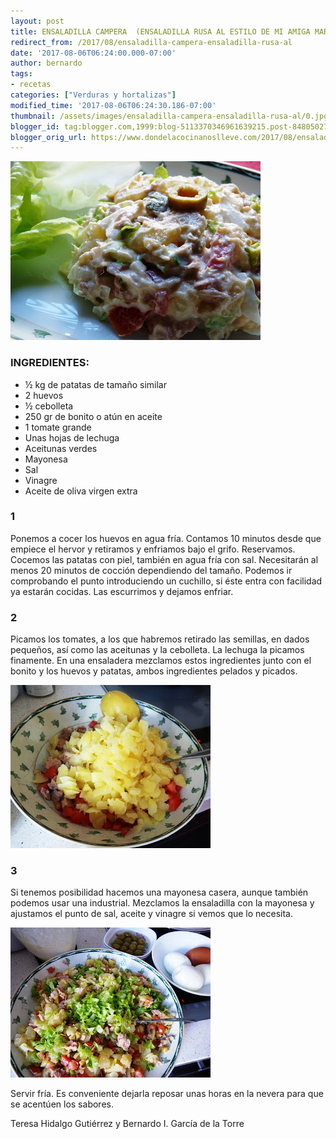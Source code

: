 ```yaml
---
layout: post
title: ENSALADILLA CAMPERA  (ENSALADILLA RUSA AL ESTILO DE MI AMIGA MARIAN)
redirect_from: /2017/08/ensaladilla-campera-ensaladilla-rusa-al
date: '2017-08-06T06:24:00.000-07:00'
author: bernardo
tags:
- recetas
categories: ["Verduras y hortalizas"]
modified_time: '2017-08-06T06:24:30.186-07:00'
thumbnail: /assets/images/ensaladilla-campera-ensaladilla-rusa-al/0.jpg
blogger_id: tag:blogger.com,1999:blog-5113370346961639215.post-8480502749314953509
blogger_orig_url: https://www.dondelacocinanoslleve.com/2017/08/ensaladilla-campera-ensaladilla-rusa-al.html
---
```


![](/assets/images/ensaladilla-campera-ensaladilla-rusa-al/0.jpg)

  
### INGREDIENTES:
* ½ kg de patatas de tamaño similar
* 2 huevos 
* ½ cebolleta
* 250 gr de bonito o atún en aceite
* 1 tomate grande
* Unas hojas de lechuga
* Aceitunas verdes
* Mayonesa 
* Sal
* Vinagre
* Aceite de oliva virgen extra  

### 1

Ponemos a cocer los huevos en agua fría. Contamos 10 minutos desde que empiece el hervor y retiramos y enfriamos bajo el grifo. Reservamos. Cocemos las patatas con piel, también en agua fría con sal. Necesitarán al menos 20 minutos de cocción dependiendo del tamaño. Podemos ir comprobando el punto introduciendo un cuchillo, si éste entra con facilidad ya estarán cocidas. Las escurrimos y dejamos enfriar.  

### 2

Picamos los tomates, a los que habremos retirado las semillas, en dados pequeños, así como las aceitunas y la cebolleta. La lechuga la picamos finamente. En una ensaladera mezclamos estos ingredientes junto con el bonito y los huevos y patatas, ambos ingredientes pelados y picados.  

![](/assets/images/ensaladilla-campera-ensaladilla-rusa-al/1.jpg)

  

### 3

Si tenemos posibilidad hacemos una mayonesa casera, aunque también podemos usar una industrial. Mezclamos la ensaladilla con la mayonesa y ajustamos el punto de sal, aceite y vinagre si vemos que lo necesita.  

![](/assets/images/ensaladilla-campera-ensaladilla-rusa-al/2.jpg)

  
Servir fría. Es conveniente dejarla reposar unas horas en la nevera para que se acentúen los sabores.  
  
Teresa Hidalgo Gutiérrez y Bernardo I. García de la Torre
